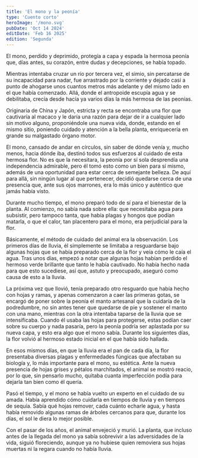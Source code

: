 ```yaml
---
title: 'El mono y la peonía'
type: 'Cuento corto'
heroImage: '/mono.svg'
pubDate: 'Oct 14 2024'
editDate: 'Feb 16 2025'
edition: 'Segunda'
---
```


El mono, perdido y deprimido, protegía a capa y espada la hermosa peonía que, días antes, su corazón, entre dudas y decepciones, se había topado.

Mientras intentaba cruzar un río por tercera vez, el simio, sin percatarse de su incapacidad para nadar, fue arrastrado por la corriente y dejado casi a punto de ahogarse unos cuantos metros más adelante y del mismo lado en el que había comenzado. Allá, donde el antropoide escupía agua y se debilitaba, crecía desde hacía ya varios días la más hermosa de las peonías.

Originaria de China y Japón, estricta y recta se encontraba una flor que cautivaría al macaco y le daría una razón para dejar de ir a cualquier lado sin motivo alguno, proponiéndole una nueva vida, donde, estando en el mismo sitio, poniendo cuidado y atención a la bella planta, enriquecería en grande su malgastado órgano motor.

El mono, cansado de andar en círculos, sin saber de dónde venía y, mucho menos, hacia dónde iba, destinó todos sus esfuerzos al cuidado de esta hermosa flor. No es que la necesitara, la peonía por sí sola desprendía una independencia admirable, pero él tomó esto como un bien para sí mismo, además de una oportunidad para estar cerca de semejante belleza. De aquí para allá, sin ningún lugar al que pertenecer, decidió quedarse cerca de una presencia que, ante sus ojos marrones, era lo más único y auténtico que jamás había visto.

Durante mucho tiempo, el mono preparó todo de sí para el bienestar de la planta. Al comienzo, no sabía nada sobre ella: que necesitaba agua para subsistir, pero tampoco tanta, que había plagas y hongos que podían matarla, o que el calor, tan placentero para el mono, era perjudicial para la flor.

Básicamente, el método de cuidado del animal era la observación. Los primeros días de lluvia, él simplemente se limitaba a resguardarse bajo algunas hojas que se había preparado cerca de la flor y veía cómo le caía el agua. Tras unos días, empezó a notar que algunas hojas habían perdido el hermoso verde brillante que tanto le había cautivado. No había hecho nada para que esto sucediese, así que, astuto y preocupado, aseguró como causa de esto a la lluvia.

La próxima vez que llovió, tenía preparado otro resguardo que había hecho con hojas y ramas, y apenas comenzaron a caer las primeras gotas, se encargó de poner sobre la peonía el manto artesanal que la cuidaría de la podredumbre, no sin antes tener que quedarse de pie y sostener el manto con una mano, mientras con la otra intentaba taparse de la lluvia que se intensificaba. Cuando él usaba las hojas para protegerse, estas podían caer sobre su cuerpo y nada pasaría, pero la peonía podría ser aplastada por su nueva capa, y esto era algo que el mono sabía. Durante los siguientes días, la flor volvió al hermoso estado inicial en el que había sido hallada.

En esos mismos días, en que la lluvia era el pan de cada día, la flor presentaba diversas plagas y enfermedades fúngicas que afectaban su biología y, lo más importante para el mono, su estética. Ante la nueva presencia de hojas grises y pétalos marchitados, el animal se mostró reacio, por lo que, sin pensarlo mucho, quitaba cuanta imperfección podía para dejarla tan bien como él quería.

Pasó el tiempo, y el mono se había vuelto un experto en el cuidado de su amada. Había aprendido cómo cuidarla en tiempos de lluvia y en tiempos de sequía. Sabía qué hojas remover, cada cuánto echarle agua, y hasta había removido algunas ramas de árboles cercanos para que, durante los días, el sol le diera lo mejor posible.

Con el pasar de los años, el animal envejeció y murió. La planta, que incluso antes de la llegada del mono ya sabía sobrevivir a las adversidades de la vida, siguió floreciendo, aunque ya no hubiese quien removiera sus hojas muertas ni la regara cuando no había lluvia.
